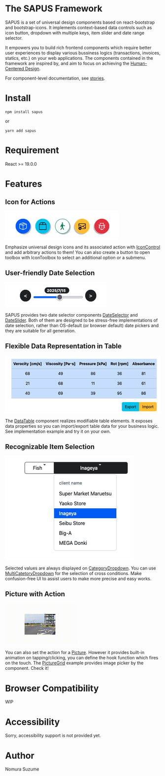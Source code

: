 # The SAPUS Framework

SAPUS is a set of universal design components based on react-bootstrap and bootstrap-icons. It implements context-based data controls such as icon button, dropdown with multiple keys, item slider and date range selector.


It empowers you to build rich frontend components which require better user experiences to display various bussiness logics
(transactions, invoices, statics, etc.) on your web applications.
The components contained in the framework are inspired by, and aim to focus on achieving the [Human-Centered Design](https://www.hcdnet.org/en/).

For component-level documentation, see [stories](https://g1eng.github.io/sapus-framework).

# Install

```shell
npm install sapus
```

or 

```shell
yarn add sapus
```

# Requirement

React >= 19.0.0

# Features

## Icon for Actions

![Icon for actions](./stories/assets/various-buttons.png)

Emphasize universal design icons and its associated action with [IconControl](https://g1eng.github.io/sapus-framework/?path=/docs/toolsets-iconcontrol--docs) and add arbitrary actions to them! You can also create a button to open toolbox with IconToolbox to select an additional option or a submenu.


## User-friendly Date Selection

![User-friendly date selection](./stories/assets/date-range.png)

SAPUS provides two date selector components [DateSelector](https://g1eng.github.io/sapus-framework/?path=/docs/toolsets-dateselector--docs) and [DateSlider](https://g1eng.github.io/sapus-framework/?path=/docs/toolsets-dateslider--docs). Both of them are designed to be stress-free implementations of date selection, rather than OS-default (or browser default) date pickers and they are suitable for all generation.

## Flexible Data Representation in Table

![Flexible data representation in table](./stories/assets/data-table.png)

The [DataTable](https://g1eng.github.io/sapus-framework/?path=/docs/replesentations-datatable--docs) component realizes modifiable table elements. It exposes data properties so you can import/export table data for your business logic. See implementation example and try it on your own.


## Recognizable Item Selection

![Recognizable Item Selection](./stories/assets/category-dropdown.png)

Selected values are always displayed on [CategoryDropdown](https://g1eng.github.io/sapus-framework/?path=/docs/toolsets-categorydropdown--docs). You can use [MultiCatetoryDropdown](https://g1eng.github.io/sapus-framework/?path=/docs/toolsets-multycategorydropdown--docs) for the selection of cross conditions. Make confusion-free UI to assist users to make more precise and easy works.

## Picture with Action

![Picture with Action](./stories/assets/pic-dyn.gif)

You can also set the action for a [Picture](https://g1eng.github.io/sapus-framework/?path=/docs/replesentations-picture--docs). However it provides built-in animation on tapping/clicking, you can define the hook function which fires on the touch. The [PictureGrid](https://g1eng.github.io/sapus-framework/?path=/docs/implementation-examples-picturegrid--sample-picture-grid) example provides image picker by the component. Check it!


# Browser Compatibility

WIP 

# Accessibility

Sorry, accessibility support is not provided yet.


# Author

Nomura Suzume 
